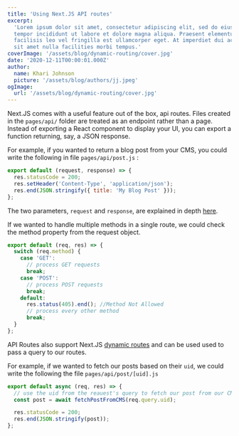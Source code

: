 ```yaml
---
title: 'Using Next.JS API routes'
excerpt:
  'Lorem ipsum dolor sit amet, consectetur adipiscing elit, sed do eiusmod
  tempor incididunt ut labore et dolore magna aliqua. Praesent elementum
  facilisis leo vel fringilla est ullamcorper eget. At imperdiet dui accumsan
  sit amet nulla facilities morbi tempus.'
coverImage: '/assets/blog/dynamic-routing/cover.jpg'
date: '2020-12-11T00:00:01.000Z'
author:
  name: Khari Johnson
  picture: '/assets/blog/authors/jj.jpeg'
ogImage:
  url: '/assets/blog/dynamic-routing/cover.jpg'
---
```


Next.JS comes with a useful feature out of the box, api routes. Files created in
the `pages/api/` folder are treated as an endpoint rather than a page. Instead
of exporting a React component to display your UI, you can export a function
returning, say, a JSON response.

<!--truncate-->

For example, if you wanted to return a blog post from your CMS, you could write
the following in file `pages/api/post.js` :

```jsx
export default (request, response) => {
  res.statusCode = 200;
  res.setHeader('Content-Type', 'application/json');
  res.end(JSON.stringify({ title: 'My Blog Post' }));
};
```

The two parameters, `request` and `response`, are explained in depth
[here](https://nextjs.org/docs/api-routes/introduction).

If we wanted to handle multiple methods in a single route, we could check the
method property from the request object.

```jsx
export default (req, res) => {
  switch (req.method) {
    case 'GET':
      // process GET requests
      break;
    case 'POST':
      // process POST requests
      break;
    default:
      res.status(405).end(); //Method Not Allowed
      // process every other method
      break;
  }
};
```

API Routes also support Next.JS
[dynamic routes](https://nextjs.org/docs/routing/dynamic-routes) and can be used
used to pass a query to our routes.

For example, if we wanted to fetch our posts based on their `uid`, we could
write the following the file `pages/api/post/[uid].js`

```jsx
export default async (req, res) => {
  // use the uid from the reauest's query to fetch our post from our CMS
  const post = await fetchPostFromCMS(req.query.uid);

  res.statusCode = 200;
  res.end(JSON.stringify(post));
};
```
